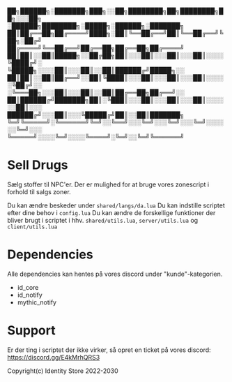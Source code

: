 ██╗██████╗░███████╗███╗░░██╗████████╗██╗████████╗██╗░░░██╗  ░██████╗████████╗░█████╗░██████╗░███████╗
██║██╔══██╗██╔════╝████╗░██║╚══██╔══╝██║╚══██╔══╝╚██╗░██╔╝  ██╔════╝╚══██╔══╝██╔══██╗██╔══██╗██╔════╝
██║██║░░██║█████╗░░██╔██╗██║░░░██║░░░██║░░░██║░░░░╚████╔╝░  ╚█████╗░░░░██║░░░██║░░██║██████╔╝█████╗░░
██║██║░░██║██╔══╝░░██║╚████║░░░██║░░░██║░░░██║░░░░░╚██╔╝░░  ░╚═══██╗░░░██║░░░██║░░██║██╔══██╗██╔══╝░░
██║██████╔╝███████╗██║░╚███║░░░██║░░░██║░░░██║░░░░░░██║░░░  ██████╔╝░░░██║░░░╚█████╔╝██║░░██║███████╗
╚═╝╚═════╝░╚══════╝╚═╝░░╚══╝░░░╚═╝░░░╚═╝░░░╚═╝░░░░░░╚═╝░░░  ╚═════╝░░░░╚═╝░░░░╚════╝░╚═╝░░╚═╝╚══════╝

# Sell Drugs
Sælg stoffer til NPC'er.
Der er mulighed for at bruge vores zonescript i forhold til salgs zoner.

Du kan ændre beskeder under `shared/langs/da.lua`
Du kan indstille scriptet efter dine behov i `config.lua`
Du kan ændre de forskellige funktioner der bliver brugt i scriptet i hhv. `shared/utils.lua`, `server/utils.lua` og `client/utils.lua`

# Dependencies
Alle dependencies kan hentes på vores discord under "kunde"-kategorien.
  - id_core
  - id_notify
  - mythic_notify

# Support
Er der ting i scriptet der ikke virker, så opret en ticket på vores discord: https://discord.gg/E4kMrhQRS3


Copyright(c) Identity Store 2022-2030